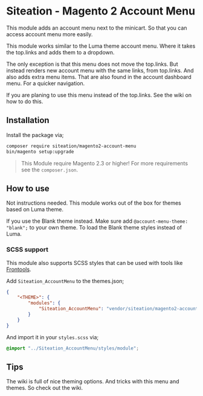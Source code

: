 # Siteation - Magento 2 Account Menu

This module adds an account menu next to the minicart.
So that you can access account menu more easily.

This module works similar to the Luma theme account menu.
Where it takes the top.links and adds them to a dropdown.

The only exception is that this menu does not move the top.links.
But instead renders new account menu with the same links, from top.links.
And also adds extra menu items.
That are also found in the account dashboard menu.
For a quicker navigation.

If you are planing to use this menu instead of the top.links.
See the wiki on how to do this.

## Installation

Install the package via;

```bash
composer require siteation/magento2-account-menu
bin/magento setup:upgrade
```

> This Module require Magento 2.3 or higher!
> For more requirements see the `composer.json`.

## How to use

Not instructions needed.
This module works out of the box for themes based on Luma theme.

If you use the Blank theme instead.
Make sure add `@account-menu-theme: "blank";` to your own theme.
To load the Blank theme styles instead of Luma.

### SCSS support

This module also supports SCSS styles that can be used with tools like [Frontools](https://github.com/SnowdogApps/magento2-frontools).

Add `Siteation_AccountMenu` to the themes.json;

```json
{
    "<THEME>": {
        "modules": {
            "Siteation_AccountMenu": "vendor/siteation/magento2-account-menu/view/frontend"
        }
    }
}
```

And import it in your `styles.scss` via;

```scss
@import "../Siteation_AccountMenu/styles/module";
```

## Tips

The wiki is full of nice theming options.
And tricks with this menu and themes.
So check out the wiki.
